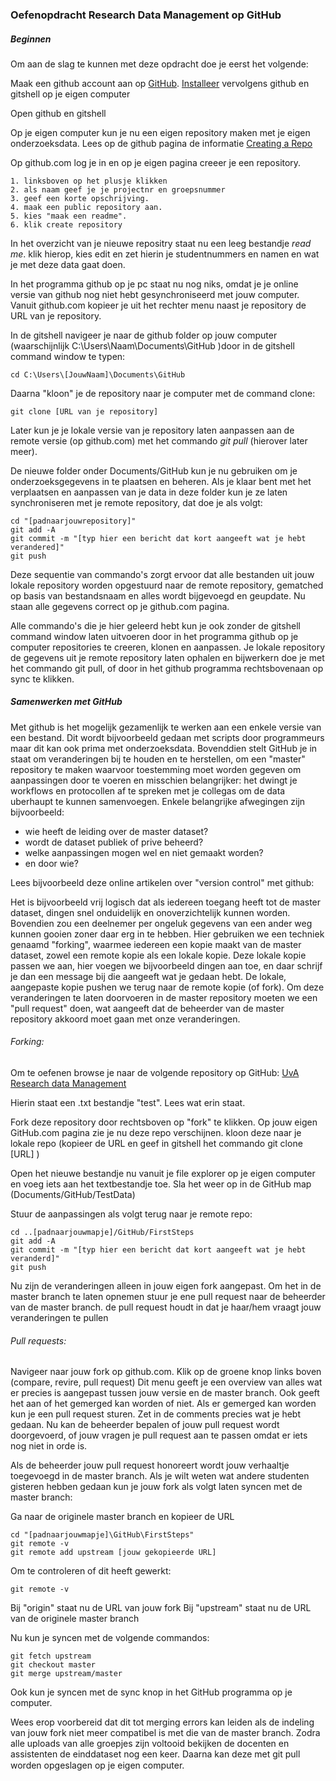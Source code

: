 ### Oefenopdracht Research Data Management op GitHub

##### Beginnen

Om aan de slag te kunnen met deze opdracht doe je eerst het volgende:

Maak een github account aan op [GitHub](https://www.github.com).
[Installeer](https://help.github.com/articles/set-up-git/) vervolgens github en gitshell op je eigen computer 

Open github en gitshell

Op je eigen computer kun je nu een eigen repository maken met je eigen onderzoeksdata.
Lees op de github pagina de informatie [Creating a Repo](https://help.github.com/articles/create-a-repo/)

Op github.com log je in en op je eigen pagina creeer je een repository. 

```
1. linksboven op het plusje klikken
2. als naam geef je je projectnr en groepsnummer
3. geef een korte opschrijving.
4. maak een public repository aan.
5. kies "maak een readme".
6. klik create repository
```

In het overzicht van je nieuwe repositry staat nu een leeg bestandje *read me*.
klik hierop, kies edit en zet hierin je studentnummers en namen en wat je met deze data gaat doen.

In het programma github op je pc staat nu nog niks, omdat je je online versie van github nog niet hebt gesynchroniseerd met jouw computer. Vanuit github.com kopieer je uit het rechter menu naast je repository de URL van je repository.

In de gitshell navigeer je naar de github folder op jouw computer (waarschijnlijk C:\Users\Naam\Documents\GitHub )door in de gitshell command window te typen:

```
cd C:\Users\[JouwNaam]\Documents\GitHub
```

Daarna "kloon" je de repository naar je computer met de command clone:

```
git clone [URL van je repository]
```

Later kun je je lokale versie van je repository laten aanpassen aan de remote versie (op github.com) met het commando *git pull* (hierover later meer).

De nieuwe folder onder Documents/GitHub kun je nu gebruiken om je onderzoeksgegevens in te plaatsen en beheren.
Als je klaar bent met het verplaatsen en aanpassen van je data in deze folder kun je ze laten synchroniseren met je remote repository, dat doe je als volgt:

```
cd "[padnaarjouwrepository]" 
git add -A 
git commit -m "[typ hier een bericht dat kort aangeeft wat je hebt verandered]"
git push
```

Deze sequentie van commando's zorgt ervoor dat alle bestanden uit jouw lokale repository worden opgestuurd naar de remote repository, gematched op basis van bestandsnaam en alles wordt bijgevoegd en geupdate. Nu staan alle gegevens correct op je github.com pagina. 

Alle commando's die je hier geleerd hebt kun je ook zonder de gitshell command window laten uitvoeren door in het programma github op je computer repositories te creeren, klonen en aanpassen. Je lokale repository de gegevens uit je remote repository laten ophalen en bijwerkern doe je met het commando git pull, of door in het github programma rechtsbovenaan op sync te klikken.


##### Samenwerken met GitHub

Met github is het mogelijk gezamenlijk te werken aan een enkele versie van een bestand. Dit wordt bijvoorbeeld gedaan met scripts door programmeurs maar dit kan ook prima met onderzoeksdata. Bovenddien stelt GitHub je in staat om veranderingen bij te houden en te herstellen, om een "master" repository te maken waarvoor toestemming moet worden gegeven om aanpassingen door te voeren en misschien belangrijker: het dwingt je workflows en protocollen af te spreken met je collegas om de data uberhaupt te kunnen samenvoegen.
Enkele belangrijke afwegingen zijn bijvoorbeeld:
- wie heeft de leiding over de master dataset?
- wordt de dataset publiek of prive beheerd?
- welke aanpassingen mogen wel en niet gemaakt worden?
- en door wie?

Lees bijvoorbeeld deze online artikelen over "version control" met github:

Het is bijvoorbeeld vrij logisch dat als iedereen toegang heeft tot de master dataset, dingen snel onduidelijk en onoverzichtelijk kunnen worden. Bovendien zou een deelnemer per ongeluk gegevens van een ander weg kunnen gooien zoner daar erg in te hebben. Hier gebruiken we een techniek genaamd "forking", waarmee iedereen een kopie maakt van de master dataset, zowel een remote kopie als een lokale kopie. Deze lokale kopie passen we aan, hier voegen we bijvoorbeeld dingen aan toe, en daar schrijf je dan een message bij die aangeeft wat je gedaan hebt. De lokale, aangepaste kopie pushen we terug naar de remote kopie (of fork). Om deze veranderingen te laten doorvoeren in de master repository moeten we een "pull request" doen, wat aangeeft dat de beheerder van de master repository akkoord moet gaan met onze veranderingen.

###### Forking:

Om te oefenen browse je naar de volgende repository op GitHub:
[UvA Research data Management](https://github.com/UvARDM/FirstSteps)

Hierin staat een .txt bestandje "test". Lees wat erin staat.

Fork deze repository door rechtsboven op "fork" te klikken. Op jouw eigen GitHub.com pagina zie je nu deze repo verschijnen. kloon deze naar je lokale repo (kopieer de URL en geef in gitshell het commando git clone [URL] )

Open het nieuwe bestandje nu vanuit je file explorer op je eigen computer en voeg iets aan het textbestandje toe. Sla het weer op in de GitHub map (Documents/GitHub/TestData)

Stuur de aanpassingen als volgt terug naar je remote repo:

```
cd ..[padnaarjouwmapje]/GitHub/FirstSteps
git add -A 
git commit -m "[typ hier een bericht dat kort aangeeft wat je hebt veranderd]"
git push
```

Nu zijn de veranderingen alleen in jouw eigen fork aangepast. Om het in de master branch te laten opnemen stuur je ene pull request naar de beheerder van de master branch. de pull request houdt in dat je haar/hem vraagt jouw veranderingen te pullen

###### Pull requests:

Navigeer naar jouw fork op github.com. Klik op de groene knop links boven (compare, revire, pull request) Dit menu geeft je een overview van alles wat er precies is aangepast tussen jouw versie en de master branch. Ook geeft het aan of het gemerged kan worden of niet. Als er gemerged kan worden kun je een pull request sturen. Zet in de comments precies wat je hebt gedaan. Nu kan de beheerder bepalen of jouw pull request wordt doorgevoerd, of jouw vragen je pull request aan te passen omdat er iets nog niet in orde is.

Als de beheerder jouw pull request honoreert wordt jouw verhaaltje toegevoegd in de master branch. Als je wilt weten wat andere studenten gisteren hebben gedaan kun je jouw fork als volgt laten syncen met de master branch:

Ga naar de originele master branch en kopieer de URL

```
cd "[padnaarjouwmapje]\GitHub\FirstSteps"
git remote -v
git remote add upstream [jouw gekopieerde URL]
```

Om te controleren of dit heeft gewerkt:

```
git remote -v
```

Bij "origin" staat nu de URL van jouw fork
Bij "upstream" staat nu de URL van de originele master branch

Nu kun je syncen met de volgende commandos:

```
git fetch upstream
git checkout master
git merge upstream/master
```

Ook kun je syncen met de sync knop in het GitHub programma op je computer.

Wees erop voorbereid dat dit tot merging errors kan leiden als de indeling van jouw fork niet meer compatibel is met die van de master branch. Zodra alle uploads van alle groepjes zijn voltooid bekijken de docenten en assistenten de einddataset nog een keer. Daarna kan deze met git pull worden opgeslagen op je eigen computer.
